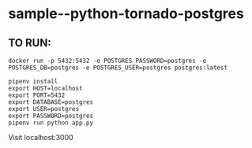 # sample--python-tornado-postgres

## TO RUN:
```
docker run -p 5432:5432 -e POSTGRES_PASSWORD=postgres -e POSTGRES_DB=postgres -e POSTGRES_USER=postgres postgres:latest
```
```
pipenv install
export HOST=localhost   
export PORT=5432
export DATABASE=postgres     
export USER=postgres    
export PASSWORD=postgres
pipenv run python app.py
```
Visit localhost:3000
